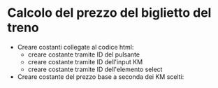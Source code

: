 # Calcolo del prezzo del biglietto del treno

- Creare costanti collegate al codice html:
    - creare costante tramite ID del pulsante
    - creare costante tramite ID dell'input KM
    - creare costante tramite ID dell'elemento select
- Creare costante del prezzo base a seconda dei KM scelti: